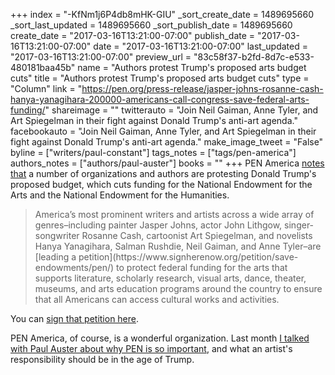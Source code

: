 +++
index = "-KfNm1j6P4db8mHK-GIU"
_sort_create_date = 1489695660
_sort_last_updated = 1489695660
_sort_publish_date = 1489695660
create_date = "2017-03-16T13:21:00-07:00"
publish_date = "2017-03-16T13:21:00-07:00"
date = "2017-03-16T13:21:00-07:00"
last_updated = "2017-03-16T13:21:00-07:00"
preview_url = "83c58f37-b2fd-8d7c-e533-480181baa45b"
name = "Authors protest Trump's proposed arts budget cuts"
title = "Authors protest Trump's proposed arts budget cuts"
type = "Column"
link = "https://pen.org/press-release/jasper-johns-rosanne-cash-hanya-yanagihara-200000-americans-call-congress-save-federal-arts-funding/"
shareimage = ""
twitterauto = "Join Neil Gaiman, Anne Tyler, and Art Spiegelman in their fight against Donald Trump's anti-art agenda."
facebookauto = "Join Neil Gaiman, Anne Tyler, and Art Spiegelman in their fight against Donald Trump's anti-art agenda."
make_image_tweet = "False"
byline = ["writers/paul-constant"]
tags_notes = ["tags/pen-america"]
authors_notes = ["authors/paul-auster"]
books = ""
+++
PEN America [notes that](https://pen.org/press-release/jasper-johns-rosanne-cash-hanya-yanagihara-200000-americans-call-congress-save-federal-arts-funding/) a number of organizations and authors are protesting Donald Trump's proposed budget, which cuts funding for the National Endowment for the Arts and the National Endowment for the Humanities.

<blockquote>America’s most prominent writers and artists across a wide array of genres–including painter Jasper Johns, actor John Lithgow, singer-songwriter Rosanne Cash, cartoonist Art Spiegelman, and novelists Hanya Yanagihara, Salman Rushdie, Neil Gaiman, and Anne Tyler–are [leading a petition](https://www.signherenow.org/petition/save-endowments/pen/) to protect federal funding for the arts that supports literature, scholarly research, visual arts, dance, theater, museums, and arts education programs around the country to ensure that all Americans can access cultural works and activities.</blockquote>

You can [sign that petition here](https://www.signherenow.org/petition/save-endowments/pen/).

PEN America, of course, is a wonderful organization. Last month [I talked with Paul Auster about why PEN is so important](http://www.seattlereviewofbooks.com/notes/2017/02/13/paul-auster-on-making-noise-in-the-age-of-trump/), and what an artist's responsibility should be in the age of Trump.
